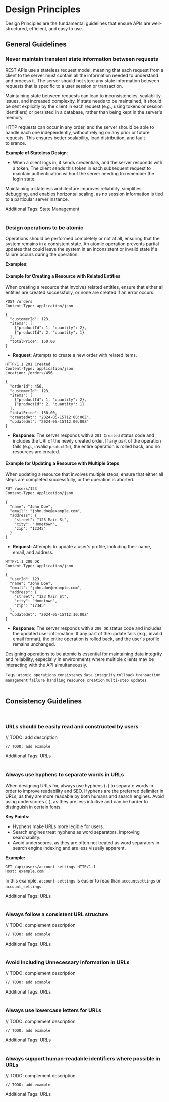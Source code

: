 # Design Principles
Design Principles are the fundamental guidelines that ensure APIs are well-structured, efficient, and easy to use.

## General Guidelines



### Never maintain transient state information between requests
REST APIs use a stateless request model, meaning that each request from a client to the server must contain all the information
needed to understand and process it. The server should not store any state information between requests that is specific to a
user session or transaction.

Maintaining state between requests can lead to inconsistencies, scalability issues, and increased complexity. If state needs to
be maintained, it should be sent explicitly by the client in each request (e.g., using tokens or session identifiers) or persisted
in a database, rather than being kept in the server's memory.

HTTP requests can occur in any order, and the server should be able to handle each one independently, without relying on any prior
or future requests. This ensures better scalability, load distribution, and fault tolerance.

**Example of Stateless Design**:
- When a client logs in, it sends credentials, and the server responds with a token. The client sends this token in each subsequent request to maintain authentication without the server needing to remember the login state.

Maintaining a stateless architecture improves reliability, simplifies debugging, and enables horizontal scaling, as no session
information is tied to a particular server instance.

Additional Tags: State Management
<br><br>


### Design operations to be atomic
Operations should be performed completely or not at all, ensuring that the system remains in a consistent state. An
atomic operation prevents partial updates that could leave the system in an inconsistent or invalid state if a failure
occurs during the operation.

**Examples**:

#### Example for Creating a Resource with Related Entities

When creating a resource that involves related entities, ensure that either all entities are created successfully, or
none are created if an error occurs.

```http
POST /orders
Content-Type: application/json

{
  "customerId": 123,
  "items": [
    {"productId": 1, "quantity": 2},
    {"productId": 2, "quantity": 1}
  ],
  "totalPrice": 150.00
}
```

- **Request**: Attempts to create a new order with related items.

```http
HTTP/1.1 201 Created
Content-Type: application/json
Location: /orders/456

{
  "orderId": 456,
  "customerId": 123,
  "items": [
    {"productId": 1, "quantity": 2},
    {"productId": 2, "quantity": 1}
  ],
  "totalPrice": 150.00,
  "createdAt": "2024-05-15T12:00:00Z",
  "updatedAt": "2024-05-15T12:00:00Z"
}
```

- **Response**: The server responds with a `201 Created` status code and includes the URI of the newly created order. If
any part of the operation fails (e.g., invalid `productId`), the entire operation is rolled back, and no resources are created.

#### Example for Updating a Resource with Multiple Steps

When updating a resource that involves multiple steps, ensure that either all steps are completed successfully, or the
operation is aborted.

```http
PUT /users/123
Content-Type: application/json

{
  "name": "John Doe",
  "email": "john.doe@example.com",
  "address": {
    "street": "123 Main St",
    "city": "Hometown",
    "zip": "12345"
  }
}
```

- **Request**: Attempts to update a user's profile, including their name, email, and address.

```http
HTTP/1.1 200 OK
Content-Type: application/json

{
  "userId": 123,
  "name": "John Doe",
  "email": "john.doe@example.com",
  "address": {
    "street": "123 Main St",
    "city": "Hometown",
    "zip": "12345"
  },
  "updatedAt": "2024-05-15T12:10:00Z"
}
```

- **Response**: The server responds with a `200 OK` status code and includes the updated user information. If any part of
the update fails (e.g., invalid email format), the entire operation is rolled back, and the user's profile remains unchanged.


Designing operations to be atomic is essential for maintaining data integrity and reliability, especially in environments
where multiple clients may be interacting with the API simultaneously.
 
Tags: `atomic operations` `consistency` `data integrity` `rollback` `transaction management` `failure handling` `resource creation` `multi-step updates`
<br><br>



## Consistency Guidelines
<br>


### URLs should be easily read and constructed by users

// TODO: add description

```http
// TODO: add example
```

Additional Tags: URLs
<br><br>


### Always use hyphens to separate words in URLs
When designing URLs for, always use hyphens (`-`) to separate words in order to improve readability and SEO. Hyphens are the
preferred delimiter in URLs, as they are more readable by both humans and search engines. Avoid using underscores (`_`), as
they are less intuitive and can be harder to distinguish in certain fonts.

**Key Points:**
- Hyphens make URLs more legible for users.
- Search engines treat hyphens as word separators, improving searchability.
- Avoid underscores, as they are often not treated as word separators in search engine indexing and are less visually apparent.

**Example:**

```http
GET /api/users/account-settings HTTP/1.1
Host: example.com
```

In this example, `account-settings` is easier to read than `accountsettings` or `account_settings`.

Additional Tags: URLs
<br><br>


### Always follow a consistent URL structure

// TODO: complement description

```http
// TODO: add example
```

Additional Tags: URLs
<br><br>


### Avoid Including Unnecessary Information in URLs

// TODO: complement description

```http
// TODO: add example
```

Additional Tags: URLs
<br><br>


### Always use lowercase letters for URLs

// TODO: complement description

```http
// TODO: add example
```

Additional Tags: URLs
<br><br>


### Always support human-readable identifiers where possible in URLs

// TODO: complement description

```http
// TODO: add example
```

Additional Tags: URLs
<br><br>

